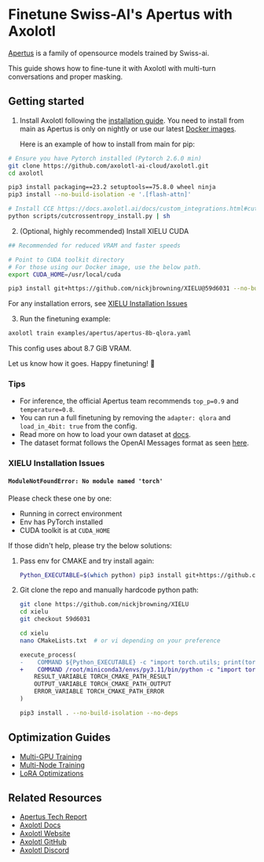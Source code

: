 # Finetune Swiss-AI's Apertus with Axolotl

[Apertus](https://huggingface.co/collections/swiss-ai/apertus-llm-68b699e65415c231ace3b059) is a family of opensource models trained by Swiss-ai.

This guide shows how to fine-tune it with Axolotl with multi-turn conversations and proper masking.

## Getting started

1. Install Axolotl following the [installation guide](https://docs.axolotl.ai/docs/installation.html). You need to install from main as Apertus is only on nightly or use our latest [Docker images](https://docs.axolotl.ai/docs/docker.html).

    Here is an example of how to install from main for pip:

```bash
# Ensure you have Pytorch installed (Pytorch 2.6.0 min)
git clone https://github.com/axolotl-ai-cloud/axolotl.git
cd axolotl

pip3 install packaging==23.2 setuptools==75.8.0 wheel ninja
pip3 install --no-build-isolation -e '.[flash-attn]'

# Install CCE https://docs.axolotl.ai/docs/custom_integrations.html#cut-cross-entropy
python scripts/cutcrossentropy_install.py | sh
```

2. (Optional, highly recommended) Install XIELU CUDA

```bash
## Recommended for reduced VRAM and faster speeds

# Point to CUDA toolkit directory
# For those using our Docker image, use the below path.
export CUDA_HOME=/usr/local/cuda

pip3 install git+https://github.com/nickjbrowning/XIELU@59d6031 --no-build-isolation --no-deps
```

For any installation errors, see [XIELU Installation Issues](#xielu-installation-issues)

3. Run the finetuning example:

```bash
axolotl train examples/apertus/apertus-8b-qlora.yaml
```

This config uses about 8.7 GiB VRAM.

Let us know how it goes. Happy finetuning! 🚀

### Tips

- For inference, the official Apertus team recommends `top_p=0.9` and `temperature=0.8`.
- You can run a full finetuning by removing the `adapter: qlora` and `load_in_4bit: true` from the config.
- Read more on how to load your own dataset at [docs](https://docs.axolotl.ai/docs/dataset_loading.html).
- The dataset format follows the OpenAI Messages format as seen [here](https://docs.axolotl.ai/docs/dataset-formats/conversation.html#chat_template).

### XIELU Installation Issues

#### `ModuleNotFoundError: No module named 'torch'`

Please check these one by one:
- Running in correct environment
- Env has PyTorch installed
- CUDA toolkit is at `CUDA_HOME`

If those didn't help, please try the below solutions:

1. Pass env for CMAKE and try install again:

    ```bash
    Python_EXECUTABLE=$(which python) pip3 install git+https://github.com/nickjbrowning/XIELU@59d6031 --no-build-isolation --no-deps
    ```

2. Git clone the repo and manually hardcode python path:

    ```bash
    git clone https://github.com/nickjbrowning/XIELU
    cd xielu
    git checkout 59d6031

    cd xielu
    nano CMakeLists.txt  # or vi depending on your preference
    ```

    ```diff
    execute_process(
    -    COMMAND ${Python_EXECUTABLE} -c "import torch.utils; print(torch.utils.cmake_prefix_path)"
    +    COMMAND /root/miniconda3/envs/py3.11/bin/python -c "import torch.utils; print(torch.utils.cmake_prefix_path)"
        RESULT_VARIABLE TORCH_CMAKE_PATH_RESULT
        OUTPUT_VARIABLE TORCH_CMAKE_PATH_OUTPUT
        ERROR_VARIABLE TORCH_CMAKE_PATH_ERROR
    )
    ```

    ```bash
    pip3 install . --no-build-isolation --no-deps
    ```

## Optimization Guides

- [Multi-GPU Training](https://docs.axolotl.ai/docs/multi-gpu.html)
- [Multi-Node Training](https://docs.axolotl.ai/docs/multi-node.html)
- [LoRA Optimizations](https://docs.axolotl.ai/docs/lora_optims.html)

## Related Resources

- [Apertus Tech Report](https://github.com/swiss-ai/apertus-tech-report/blob/main/Apertus_Tech_Report.pdf)
- [Axolotl Docs](https://docs.axolotl.ai)
- [Axolotl Website](https://axolotl.ai)
- [Axolotl GitHub](https://github.com/axolotl-ai-cloud/axolotl)
- [Axolotl Discord](https://discord.gg/7m9sfhzaf3)
